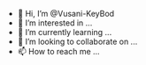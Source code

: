 - 👋 Hi, I’m @Vusani-KeyBod
- 👀 I’m interested in ...
- 🌱 I’m currently learning ...
- 💞️ I’m looking to collaborate on ...
- 📫 How to reach me ...

<!---
Vusani-KeyBod/Vusani-KeyBod is a ✨ special ✨ repository because its `README.md` (this file) appears on your GitHub profile.
You can click the Preview link to take a look at your changes.
--->
